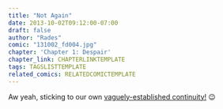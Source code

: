 ```yaml
---
title: "Not Again"
date: 2013-10-02T09:12:00-07:00
draft: false
author: "Rades"
comic: "131002_fd004.jpg"
chapter: 'Chapter 1: Despair'
chapter_link: CHAPTERLINKTEMPLATE
tags: TAGSLISTTEMPLATE
related_comics: RELATEDCOMICTEMPLATE
---
```


Aw yeah, sticking to our own <a href="/comic/tides-of-war/">vaguely-established continuity!</a> 😉

